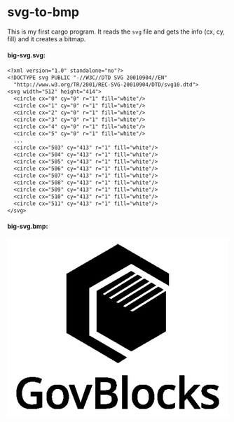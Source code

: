 # svg-to-bmp

This is my first cargo program. It reads the `svg` file and gets the info (cx, cy, fill) and it creates a bitmap.

#### big-svg.svg: 

```
<?xml version="1.0" standalone="no"?>
<!DOCTYPE svg PUBLIC "-//W3C//DTD SVG 20010904//EN"
  "http://www.w3.org/TR/2001/REC-SVG-20010904/DTD/svg10.dtd">
<svg width="512" height="414">
  <circle cx="0" cy="0" r="1" fill="white"/>
  <circle cx="1" cy="0" r="1" fill="white"/>
  <circle cx="2" cy="0" r="1" fill="white"/>
  <circle cx="3" cy="0" r="1" fill="white"/>
  <circle cx="4" cy="0" r="1" fill="white"/>
  <circle cx="5" cy="0" r="1" fill="white"/>
  ...
  <circle cx="503" cy="413" r="1" fill="white"/>
  <circle cx="504" cy="413" r="1" fill="white"/>
  <circle cx="505" cy="413" r="1" fill="white"/>
  <circle cx="506" cy="413" r="1" fill="white"/>
  <circle cx="507" cy="413" r="1" fill="white"/>
  <circle cx="508" cy="413" r="1" fill="white"/>
  <circle cx="509" cy="413" r="1" fill="white"/>
  <circle cx="510" cy="413" r="1" fill="white"/>
  <circle cx="511" cy="413" r="1" fill="white"/>
</svg>  
```

#### big-svg.bmp:

![alt svg-to-bmp](big-svg.bmp) 